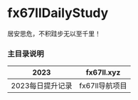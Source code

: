 # fx67llDailyStudy
居安思危，不积跬步无以至千里！  

### 主目录说明
|  2023  | fx67ll.xyz  |
|  :----:  |  :----:  |
|  2023每日提升记录  |  fx67ll导航项目  |